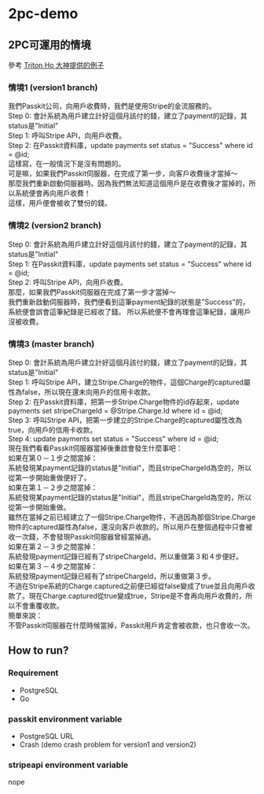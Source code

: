 # 2pc-demo
## 2PC可運用的情境
參考 [Triton Ho 大神提供的例子](https://www.facebook.com/groups/616369245163622/permalink/1452268674907004)
### 情境1 (version1 branch)
 我們Passkit公司，向用戶收費時，我們是使用Stripe的金流服務的。<br>
 Step 0: 會計系統為用戶建立計好這個月該付的錢，建立了payment的記錄，其status是"Initial"<br>
 Step 1: 呼叫Stripe API，向用戶收費。<br>
 Step 2: 在Passkit資料庫，update payments set status = "Success" where id = @id;<br>
 這樣寫，在一般情況下是沒有問題的。<br>
 可是嘛，如果我們Passkit伺服器，在完成了第一步，向客戶收費後才當掉～<br>
 那麼我們重新啟動伺服器時。因為我們無法知道這個用戶是在收費後才當掉的，所以系統便會再向用戶收費！<br>
 這樣，用戶便會被收了雙份的錢。<br>
### 情境2 (version2 branch)
 Step 0: 會計系統為用戶建立計好這個月該付的錢，建立了payment的記錄，其status是"Initial"<br>
 Step 1: 在Passkit資料庫，update payments set status = "Success" where id = @id;<br>
 Step 2: 呼叫Stripe API，向用戶收費。<br>
 那麼，如果我們Passkit伺服器在完成了第一步才當掉～<br>
 我們重新啟動伺服器時，我們便看到這筆payment紀錄的狀態是"Success"的，系統便會誤會這筆紀錄是已經收了錢。
 所以系統便不會再理會這筆紀錄，讓用戶沒被收費。
### 情境3 (master branch)
 Step 0: 會計系統為用戶建立計好這個月該付的錢，建立了payment的記錄，其status是"Initial"<br>
 Step 1: 呼叫Stripe API，建立Stripe.Charge的物件，這個Charge的captured屬性為false，所以現在還未向用戶的信用卡收款。<br>
 Step 2: 在Passkit資料庫，把第一步Stripe.Charge物件的id存起來，update payments set stripeChargeId = @Stripe.Charge.Id where id = @id;<br>
 Step 3: 呼叫Stripe API，把第一步建立的Stripe.Charge的captured屬性改為true，向用戶的信用卡收款。<br>
 Step 4: update payments set status = "Success" where id = @id;<br>
 現在我們看看Passkit伺服器當掉後重啟會發生什麼事吧：<br>
 如果在第０－１步之間當掉：<br>
 系統發現某payment記錄的status是"Initial"，而且stripeChargeId為空的，所以從第一步開始重做便好了。<br>
 如果在第１－２步之間當掉：<br>
 系統發現某payment記錄的status是"Initial"，而且stripeChargeId為空的，所以從第一步開始重做。<br>
 雖然在當掉之前已經建立了一個Stripe.Charge物件，不過因為那個Stripe.Charge物件的captured屬性為false，還沒向客戶收款的。所以用戶在整個過程中只會被收一次錢，不會發現Passkit伺服器曾經當掉過。<br>
 如果在第２－３步之間當掉：<br>
 系統發現payment記錄已經有了stripeChargeId，所以重做第３和４步便好。<br>
 如果在第３－４步之間當掉：<br>
 系統發現payment記錄已經有了stripeChargeId，所以重做第３步。<br>
 不過在Stripe系統的Charge.captured之前便已經從false變成了true並且向用戶收款了。現在Charge.captured從true變成true，Stripe是不會再向用戶收費的，所以不會重覆收款。<br>
 簡單來說：<br>
 不管Passkit伺服器在什麼時候當掉，Passkit用戶肯定會被收款，也只會收一次。<br>
 
## How to run?
### Requirement
* PostgreSQL
* Go

### passkit environment variable
* PostgreSQL URL
* Crash (demo crash problem for version1 and version2)

### stripeapi environment variable
nope

